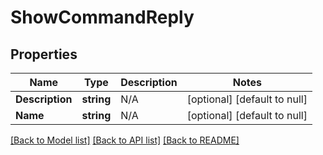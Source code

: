 # ShowCommandReply

## Properties
Name | Type | Description | Notes
------------ | ------------- | ------------- | -------------
**Description** | **string** | N/A | [optional] [default to null]
**Name** | **string** | N/A | [optional] [default to null]

[[Back to Model list]](../README.md#documentation-for-models) [[Back to API list]](../README.md#documentation-for-api-endpoints) [[Back to README]](../README.md)


